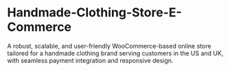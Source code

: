 # Handmade-Clothing-Store-E-Commerce
A robust, scalable, and user-friendly WooCommerce-based online store tailored for a handmade clothing brand serving customers in the US and UK, with seamless payment integration and responsive design.
